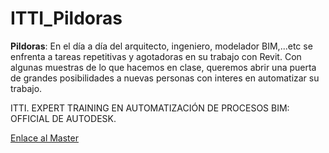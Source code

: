 # ITTI_Pildoras
**Pildoras**: En el día a día del arquitecto, ingeniero, modelador BIM,...etc se enfrenta a tareas repetitivas y agotadoras en su trabajo con Revit. 
Con algunas muestras de lo que hacemos en clase, queremos abrir una puerta de grandes posibilidades a nuevas personas con interes en automatizar su trabajo.


ITTI. EXPERT TRAINING EN AUTOMATIZACIÓN DE PROCESOS BIM: OFFICIAL DE AUTODESK.

[Enlace al Master](https://itti.es/official-expert-en-automatizacion-de-procesos-bim/)

